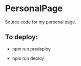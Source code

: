 # PersonalPage
Source code for my personal page.

## To deploy: 

* npm run predeploy 

* npm run deploy
